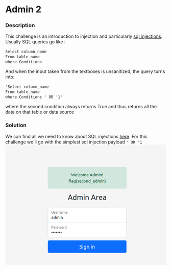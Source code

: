 # Admin 2

### Description
This challenge is an introduction to injection and particularly <a href="https://portswigger.net/web-security/sql-injection"> sql injections</a>.
Usually SQL queries go like : 
```
Select column_name
From table_name
where Conditions
```
And when the input taken from the textboxes is unsanitized, the query turns into:
```
'Select column_name
From table_name
where Conditions ' OR '1'
```
where the second condition always returns True and thus returns all the data on that table or data source

### Solution
We can find all we need to know about SQL injections <a href="https://github.com/payloadbox/sql-injection-payload-list">here</a>. 
For this challenge we'll go with the simplest sql injection payload ```' OR '1```
<br>
<img src="./imgs/sql.png">
